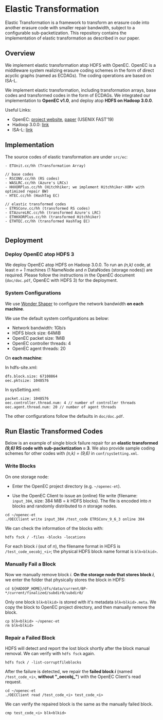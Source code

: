 # Elastic Transformation

Elastic Transformation is a framework to transform an erasure code into another erasure code with smaller repair bandwidth, subject to a configurable sub-packetization. This repository contains the implementation of elastic transformation as described in our paper.

## Overview

We implement elastic transformation atop HDFS with OpenEC. OpenEC is a middleware system realizing erasure coding schemes in the form of direct acyclic graphs (named as ECDAGs). The coding operations are based on ISA-L.

We implement elastic transformation, including transformation arrays, base codes and transformed codes in the form of ECDAGs. We integrated our implementation to **OpenEC v1.0**, and deploy atop **HDFS on Hadoop 3.0.0**.

Useful Links:
- OpenEC: [project website](http://adslab.cse.cuhk.edu.hk/software/openec/), [paper](https://www.usenix.org/conference/fast19/presentation/li) (USENIX FAST'19)
- Hadoop 3.0.0: [link](https://hadoop.apache.org/docs/r3.0.0/)
- ISA-L: [link](https://github.com/intel/isa-l)


## Implementation

The source codes of elastic transformation are under ```src/ec```:
```
- ETUnit.cc/hh (Transformation Array)

// base codes
- RSCONV.cc/hh (RS codes)
- WASLRC.cc/hh (Azure's LRCs)
- HHXORPlus.cc/hh (Hitchhiker; we implement Hitchhiker-XOR+ with optimized repair BW)
- HTEC.cc/hh (HashTag EC)

// elastic transformed codes
- ETRSConv.cc/hh (transformed RS codes)
- ETAzureLRC.cc/hh (transformed Azure's LRC)
- ETHHXORPlus.cc/hh (transformed Hitchhiker)
- ETHTEC.cc/hh (transformed HashTag EC)


```

## Deployment

### Deploy OpenEC atop HDFS 3

We deploy OpenEC atop HDFS on Hadoop 3.0.0. To run an *(n,k)* code, at least *n + 1* machines (1 NameNode and *n* DataNodes (storage nodes)) are required.
Please follow the instructions in the OpenEC document (```doc/doc.pdf```, OpenEC with HDFS 3) for the deployment.

### System Configurations

We use [Wonder Shaper](https://github.com/magnific0/wondershaper) to configure the network bandwidth **on each machine**.

We use the default system configurations as below:
- Network bandwidth: 1Gb/s
- HDFS block size: 64MiB
- OpenEC packet size: 1MiB
- OpenEC controller threads: 4
- OpenEC agent threads: 20

On **each machine**:

In hdfs-site.xml:
```
dfs.block.size: 67108864
oec.pktsize: 1048576
```

In sysSetting.xml:
```
packet.size: 1048576
oec.controller.thread.num: 4 // number of controller threads
oec.agent.thread.num: 20 // number of agent threads
```

The other configurations follow the defaults in ```doc/doc.pdf```.

## Run Elastic Transformed Codes

Below is an example of single block failure repair for an **elastic transformed *(9,6)* RS code with sub-packetization = 3**. We also provide sample coding schemes for other codes with *(n,k) = (9,6)* in ```conf/sysSetting.xml```.

### Write Blocks

On one storage node:

- Enter the OpenEC project directory (e.g. ```~/openec-et```).

- Use the OpenEC Client to issue an (online) file write (filename: ```input_384```, size: 384 MiB = *k* HDFS blocks). The file is encoded into *n* blocks and randomly distributed to *n* storage nodes.

```
cd ~/openec-et
./OECClient write input_384 /test_code ETRSConv_9_6_3 online 384
```

We can check the information of the blocks with:

```
hdfs fsck / -files -blocks -locations
```

For each block *i* (out of *n*), the filename format in HDFS is ```/test_code_oecobj_<i>```; the physical HDFS block name format is ```blk<blkid>```.

### Manually Fail a Block

Now we manually remove block *i*. **On the storage node that stores block *i***, we enter the folder that physically stores the block in HDFS:

```
cd ${HADOOP_HOME}/dfs/data/current/BP-*/current/finalized/subdir0/subdir0/
```

Only one block ```blk<blkid>``` is stored with it's metadata ```blk<blkid>.meta```. We copy the block to OpenEC project directory, and then manually remove the block.

```
cp blk<blkid> ~/openec-et
rm blk<blkid>
```

### Repair a Failed Block

HDFS will detect and report the lost block shortly after the block manual removal. We can verify with ```hdfs fsck``` again.

```
hdfs fsck / -list-corruptfileblocks
```

After the failure is detected, we repair the **failed block *i*** (named ```/test_code_<i>```, **without "\_oecobj\_"**) with the OpenEC Client's read request.

```
cd ~/openec-et
./OECClient read /test_code_<i> test_code_<i>
```

We can verify the repaired block is the same as the manually failed block.

```
cmp test_code_<i> blk<blkid>
```